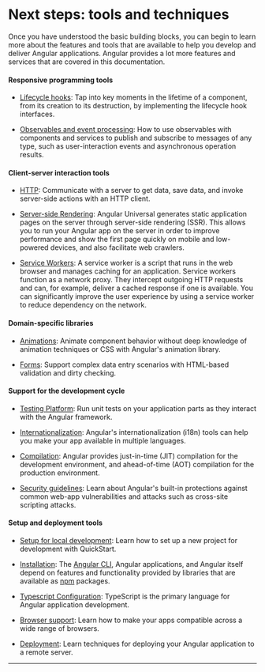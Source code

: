 # Next steps: tools and techniques

Once you have understood the basic building blocks, you can begin to learn more about the features and tools that are available to help you develop and deliver Angular applications.  Angular provides a lot more features and services that are covered in this documentation.

#### Responsive programming tools

   * [Lifecycle hooks](guide/lifecycle-hooks): Tap into key moments in the lifetime of a component, from its creation to its destruction, by implementing the lifecycle hook interfaces.

   * [Observables and event processing](guide/observables): How to use observables with components and services to publish and subscribe to messages of any type, such as user-interaction events and asynchronous operation results.

#### Client-server interaction tools

  * [HTTP](guide/http): Communicate with a server to get data, save data, and invoke server-side actions with an HTTP client.

  * [Server-side Rendering](guide/universal): Angular Universal generates static application pages on the server through server-side rendering (SSR). This allows you to run your Angular app on the server in order to improve performance and show the first page quickly on mobile and low-powered devices, and also facilitate web crawlers.

  * [Service Workers](guide/service-worker-intro): A service worker is a script that runs in the web browser and manages caching for an application. Service workers function as a network proxy. They intercept outgoing HTTP requests and can, for example, deliver a cached response if one is available. You can significantly improve the user experience by using a service worker to reduce dependency on the network.

#### Domain-specific libraries

   * [Animations](guide/animations): Animate component behavior
without deep knowledge of animation techniques or CSS with Angular's animation library.

   * [Forms](guide/forms): Support complex data entry scenarios with HTML-based validation and dirty checking.

#### Support for the development cycle

   * [Testing Platform](guide/testing): Run unit tests on your application parts as they interact with the Angular framework.

   * [Internationalization](guide/i18n):  Angular's internationalization (i18n) tools can help you make your app available in multiple languages.

   * [Compilation](guide/aot-compiler): Angular provides just-in-time (JIT) compilation for the development environment, and ahead-of-time (AOT) compilation for the production environment.

   * [Security guidelines](guide/security): Learn about Angular's built-in protections against common web-app vulnerabilities and attacks such as cross-site scripting attacks.

#### Setup and deployment tools

   * [Setup for local development](guide/setup): Learn how to set up a new project for development with QuickStart.

   * [Installation](guide/npm-packages): The [Angular CLI](https://cli.angular.io/), Angular applications, and Angular itself depend on features and functionality provided by libraries that are available as [npm](https://docs.npmjs.com/) packages.

   * [Typescript Configuration](guide/typescript-configuration): TypeScript is the primary language for Angular application development.

   * [Browser support](guide/browser-support): Learn how to make your apps compatible across a wide range of browsers.

   * [Deployment](guide/deployment): Learn techniques for deploying your Angular application to a remote server.

<hr/>
